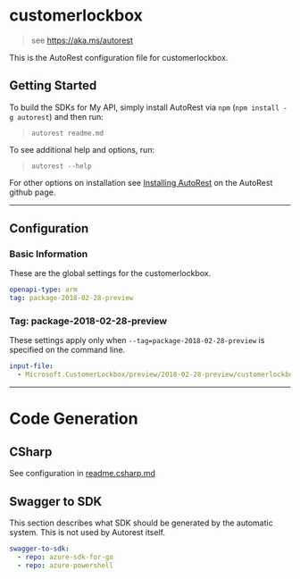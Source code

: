 # customerlockbox

> see https://aka.ms/autorest

This is the AutoRest configuration file for customerlockbox.

## Getting Started

To build the SDKs for My API, simply install AutoRest via `npm` (`npm install -g autorest`) and then run:

> `autorest readme.md`

To see additional help and options, run:

> `autorest --help`

For other options on installation see [Installing AutoRest](https://aka.ms/autorest/install) on the AutoRest github page.

---

## Configuration

### Basic Information

These are the global settings for the customerlockbox.

```yaml
openapi-type: arm
tag: package-2018-02-28-preview
```

### Tag: package-2018-02-28-preview

These settings apply only when `--tag=package-2018-02-28-preview` is specified on the command line.

```yaml $(tag) == 'package-2018-02-28-preview'
input-file:
  - Microsoft.CustomerLockbox/preview/2018-02-28-preview/customerlockbox.json
```

---

# Code Generation

## CSharp

See configuration in [readme.csharp.md](./readme.csharp.md)

## Swagger to SDK

This section describes what SDK should be generated by the automatic system.
This is not used by Autorest itself.

``` yaml $(swagger-to-sdk)
swagger-to-sdk:
  - repo: azure-sdk-for-go
  - repo: azure-powershell
```
